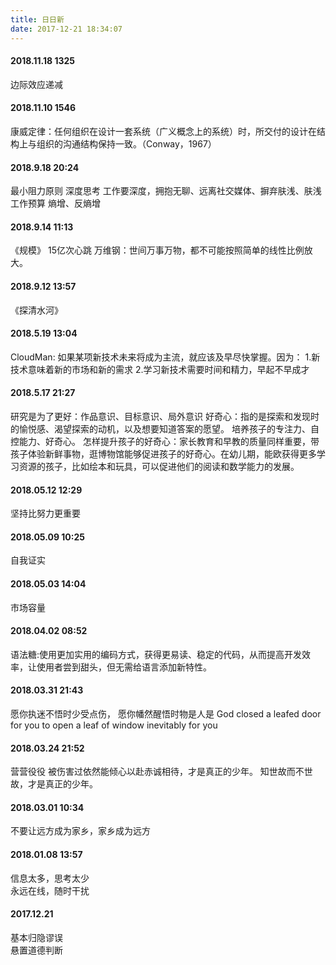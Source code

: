 ```yaml
---
title: 日日新
date: 2017-12-21 18:34:07
---
```

#### 2018.11.18 1325
边际效应递减
#### 2018.11.10 1546
康威定律：任何组织在设计一套系统（广义概念上的系统）时，所交付的设计在结构上与组织的沟通结构保持一致。（Conway，1967）
#### 2018.9.18 20:24
最小阻力原则
深度思考
工作要深度，拥抱无聊、远离社交媒体、摒弃肤浅、肤浅工作预算
熵增、反熵增
#### 2018.9.14 11:13
《规模》 15亿次心跳
万维钢：世间万事万物，都不可能按照简单的线性比例放大。
#### 2018.9.12 13:57
《探清水河》
#### 2018.5.19 13:04
CloudMan: 如果某项新技术未来将成为主流，就应该及早尽快掌握。因为：
1.新技术意味着新的市场和新的需求
2.学习新技术需要时间和精力，早起不早成才
#### 2018.5.17 21:27
研究是为了更好：作品意识、目标意识、局外意识
好奇心：指的是探索和发现时的愉悦感、渴望探索的动机，以及想要知道答案的愿望。
培养孩子的专注力、自控能力、好奇心。
怎样提升孩子的好奇心：家长教育和早教的质量同样重要，带孩子体验新鲜事物，逛博物馆能够促进孩子的好奇心。在幼儿期，能欧获得更多学习资源的孩子，比如绘本和玩具，可以促进他们的阅读和数学能力的发展。
#### 2018.05.12 12:29
坚持比努力更重要
#### 2018.05.09 10:25
自我证实
#### 2018.05.03 14:04
市场容量
#### 2018.04.02 08:52
语法糖:使用更加实用的编码方式，获得更易读、稳定的代码，从而提高开发效率，让使用者尝到甜头，但无需给语言添加新特性。
#### 2018.03.31 21:43
愿你执迷不悟时少受点伤， 愿你幡然醒悟时物是人是
God closed a leafed door for you to open a leaf of window inevitably for you
#### 2018.03.24 21:52
营营役役
被伤害过依然能倾心以赴赤诚相待，才是真正的少年。
知世故而不世故，才是真正的少年。
#### 2018.03.01 10:34
不要让远方成为家乡，家乡成为远方
#### 2018.01.08 13:57
信息太多，思考太少  
永远在线，随时干扰
#### 2017.12.21
基本归隐谬误  
悬置道德判断
